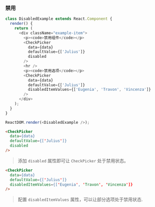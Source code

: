 ### 禁用

<!--start-code-->
```js
class DisabledExample extends React.Component {
  render() {
    return (
      <div className="example-item">
        <p><code>禁用组件</code></p>
        <CheckPicker
          data={data}
          defaultValue={['Julius']}
          disabled
        />
        <hr />
        <p><code>禁用选项</code></p>
        <CheckPicker
          data={data}
          defaultValue={['Julius']}
          disabledItemValues={['Eugenia', 'Travon', 'Vincenza']}
        />
      </div>
    );
  }
}

ReactDOM.render(<DisabledExample />);
```
<!--end-code-->

```html
<CheckPicker
  data={data}
  defaultValue={['Julius']}
  disabled
/>
```

> 添加 `disabled` 属性即可让 `CheckPicker` 处于禁用状态。


```html
<CheckPicker
  data={data}
  defaultValue={['Julius']}
  disabledItemValues={['Eugenia', 'Travon', 'Vincenza']}
/>
```

> 配置 `disabledItemValues` 属性，可以让部分选项处于禁用状态.
